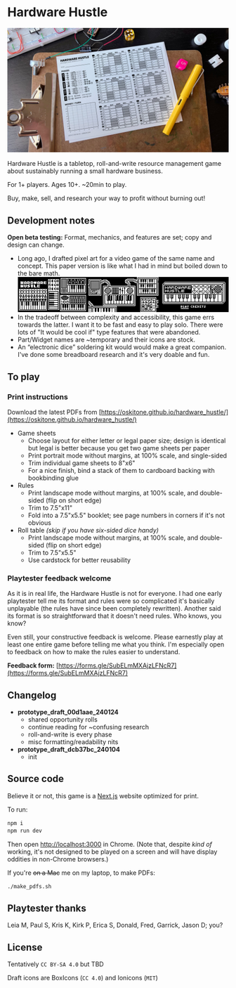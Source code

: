 # Hardware Hustle

![Hardware Hustle](header.jpg)

Hardware Hustle is a tabletop, roll-and-write resource management game about sustainably running a small hardware business.

For 1+ players. Ages 10+. ~20min to play.

Buy, make, sell, and research your way to profit without burning out!

## Development notes

**Open beta testing:** Format, mechanics, and features are set; copy and design can change.

- Long ago, I drafted pixel art for a video game of the same name and concept. This paper version is like what I had in mind but boiled down to the bare math.  
  ![Arduboy video game concept art](public/arduboy-concept-art.png)
- In the tradeoff between complexity and accessibility, this game errs towards the latter. I want it to be fast and easy to play solo. There were lots of "It would be cool if" type features that were abandoned.
- Part/Widget names are ~temporary and their icons are stock.
- An “electronic dice” soldering kit would would make a great companion. I've done some breadboard research and it's very doable and fun.

## To play

### Print instructions

Download the latest PDFs from [https://oskitone.github.io/hardware_hustle/](https://oskitone.github.io/hardware_hustle/)

- Game sheets
  - Choose layout for either letter or legal paper size; design is identical but legal is better because you get two game sheets per paper
  - Print portrait mode without margins, at 100% scale, and single-sided
  - Trim individual game sheets to 8"x6"
  - For a nice finish, bind a stack of them to cardboard backing with bookbinding glue
- Rules
  - Print landscape mode without margins, at 100% scale, and double-sided (flip on short edge)
  - Trim to 7.5"x11"
  - Fold into a 7.5"x5.5" booklet; see page numbers in corners if it's not obvious
- Roll table _(skip if you have six-sided dice handy)_
  - Print landscape mode without margins, at 100% scale, and double-sided (flip on short edge)
  - Trim to 7.5"x5.5"
  - Use cardstock for better reusability

### Playtester feedback welcome

As it is in real life, the Hardware Hustle is not for everyone. I had one early playtester tell me its format and rules were so complicated it's basically unplayable (the rules have since been completely rewritten). Another said its format is so straightforward that it doesn't need rules. Who knows, you know?

Even still, your constructive feedback is welcome. Please earnestly play at least one entire game before telling me what you think. I'm especially open to feedback on how to make the rules easier to understand.

**Feedback form:** [https://forms.gle/SubELmMXAjzLFNcR7](https://forms.gle/SubELmMXAjzLFNcR7)

## Changelog

* **prototype_draft_00d1aae_240124**
  * shared opportunity rolls
  * continue reading for ~confusing research
  * roll-and-write is every phase
  * misc formatting/readability nits
* **prototype_draft_dcb37bc_240104**
  * init

## Source code

Believe it or not, this game is a [Next.js](https://nextjs.org/) website optimized for print.

To run:

```bash
npm i
npm run dev
```

Then open [http://localhost:3000](http://localhost:3000) in Chrome. (Note that, despite _kind of_ working, it's not designed to be played on a screen and will have display oddities in non-Chrome browsers.)

If you're <del>on a Mac</del> me on my laptop, to make PDFs:

```bash
./make_pdfs.sh
```

## Playtester thanks

Leia M, Paul S, Kris K, Kirk P, Erica S, Donald, Fred, Garrick, Jason D; you?

## License

Tentatively `CC BY-SA 4.0` but TBD

Draft icons are BoxIcons (`CC 4.0`) and Ionicons (`MIT`)